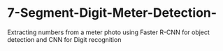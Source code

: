 # 7-Segment-Digit-Meter-Detection-
Extracting numbers from a meter photo using Faster R-CNN for object detection and CNN for Digit recognition
